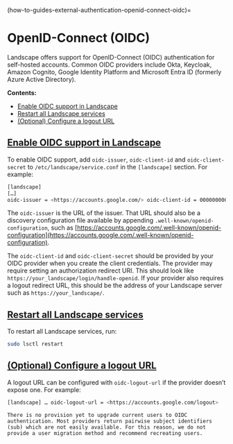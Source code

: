 (how-to-guides-external-authentication-openid-connect-oidc)=
# OpenID-Connect (OIDC)

Landscape offers support for OpenID-Connect (OIDC) authentication for self-hosted accounts. Common OIDC providers include Okta, Keycloak, Amazon Cognito, Google Identity Platform and Microsoft Entra ID (formerly Azure Active Directory).

**Contents:**

- [Enable OIDC support in Landscape](#heading--enable-oidc-support-in-landscape)
- [Restart all Landscape services](#heading--restart-all-landscape-services)
- [(Optional) Configure a logout URL](#heading--configure-a-logout-url)

<a href="#heading--enable-oidc-support-in-landscape"><h2 id="heading--enable-oidc-support-in-landscape">Enable OIDC support in Landscape</h2></a>

To enable OIDC support, add `oidc-issuer`, `oidc-client-id` and `oidc-client-secret` to `/etc/landscape/service.conf` in the `[landscape]` section. For example:

```bash
[landscape]
[…]
oidc-issuer = <https://accounts.google.com/> oidc-client-id = 000000000000-aaaaaaaaaaaaaaaaaaaaaaaaaaaaaaaa.apps.googleusercontent.com oidc-client-secret = a4sDFAsdfA4F52as-asDfAsd
```

The `oidc-issuer` is the URL of the issuer. That URL should also be a discovery configuration file available by appending `.well-known/openid-configuration`, such as [https://accounts.google.com/.well-known/openid-configuration](https://accounts.google.com/.well-known/openid-configuration). 

The `oidc-client-id` and `oidc-client-secret` should be provided by your OIDC provider when you create the client credentials. The provider may require setting an authorization redirect URI. This should look like `https://your_landscape/login/handle-openid`. If your provider also requires a logout redirect URL, this should be the address of your Landscape server such as `https://your_landscape/`.

<a href="#heading--restart-all-landscape-services"><h2 id="heading--restart-all-landscape-services">Restart all Landscape services</h2></a>

To restart all Landscape services, run:

```bash
sudo lsctl restart
```

<a href="#heading--configure-a-logout-url"><h2 id="heading--configure-a-logout-url">(Optional) Configure a logout URL</h2></a>

A logout URL can be configured with `oidc-logout-url` if the provider doesn’t expose one. For example:

```bash
[landscape] … oidc-logout-url = <https://accounts.google.com/logout>
```
```{note}
There is no provision yet to upgrade current users to OIDC authentication. Most providers return pairwise subject identifiers (sub) which are not easily available. For this reason, we do not provide a user migration method and recommend recreating users.
```


